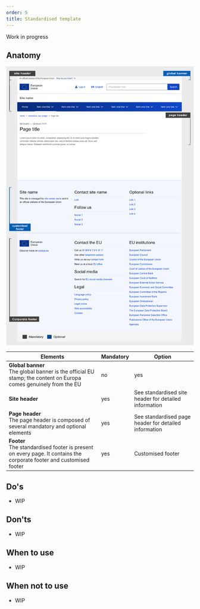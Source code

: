 ```yaml
---
order: 5
title: Standardised template
---
```

Work in progress

## Anatomy

![](/cms-images/eu_standardised_1140.png)

| Elements                                                                                                                | Mandatory | Option                                                |
| ----------------------------------------------------------------------------------------------------------------------- | --------- | ----------------------------------------------------- |
| **Global banner**</br>The global banner is the official EU stamp; the content on Europa comes genuinely from the EU     | no        | yes                                                   |
| **Site header**                                                                                                         | yes       | See standardised site header for detailed information |
| **Page header**</br>The page header is composed of several mandatory and optional elements                              | yes       | See standardised page header for detailed information |
| **Footer**</br>The standardised footer is present on every page. It contains the corporate footer and customised footer | yes       | Customised footer                                     |

## Do's

- WIP

## Don'ts

- WIP

## When to use

- WIP

## When not to use

- WIP
